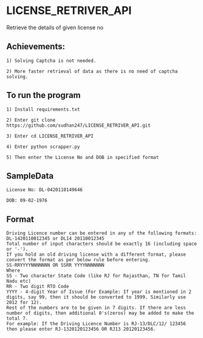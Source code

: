 # LICENSE_RETRIVER_API
Retrieve the details of given license no

## Achievements:

    1) Solving Captcha is not needed.
    
    2) More faster retrieval of data as there is no need of captcha solving.
    
## To run the program
    
    1) Install requirements.txt
    
    2) Enter git clone https://github.com/sudhan247/LICENSE_RETRIVER_API.git
    
    3) Enter cd LICENSE_RETRIVER_API
    
    4) Enter python scrapper.py
    
    5) Then enter the License No and DOB in specified format
    
    
## SampleData
    
    License No: DL-0420110149646
    
    DOB: 09-02-1976

## Format

    Driving Licence number can be entered in any of the following formats: DL-1420110012345 or DL14 20110012345
    Total number of input characters should be exactly 16 (including space or '-').
    If you hold an old driving license with a different format, please convert the format as per below rule before entering.
    SS-RRYYYYNNNNNNN OR SSRR YYYYNNNNNNN
    Where
    SS - Two character State Code (like RJ for Rajasthan, TN for Tamil Nadu etc)
    RR - Two digit RTO Code
    YYYY - 4-digit Year of Issue (For Example: If year is mentioned in 2 digits, say 99, then it should be converted to 1999. Similarly use 2012 for 12).
    Rest of the numbers are to be given in 7 digits. If there are less number of digits, then additional 0's(zeros) may be added to make the total 7.
    For example: If the Driving Licence Number is RJ-13/DLC/12/ 123456 then please enter RJ-1320120123456 OR RJ13 20120123456.
